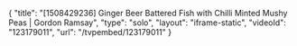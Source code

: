 {
    "title": "[1508429236] Ginger Beer Battered Fish with Chilli Minted Mushy Peas | Gordon Ramsay",
    "type": "solo",
    "layout": "iframe-static",
    "videoId": "123179011",
    "url": "\/tvpembed\/123179011"
}